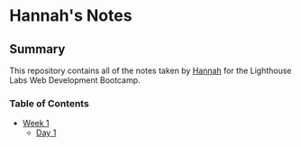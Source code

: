 # Hannah's Notes

## Summary
This repository contains all of the notes taken by [Hannah](https://github.com/hanniesm) for the Lighthouse Labs Web Development Bootcamp.

### Table of Contents
* [Week 1](/Week_1)
  * [Day 1](/Week_1/Day_1)
